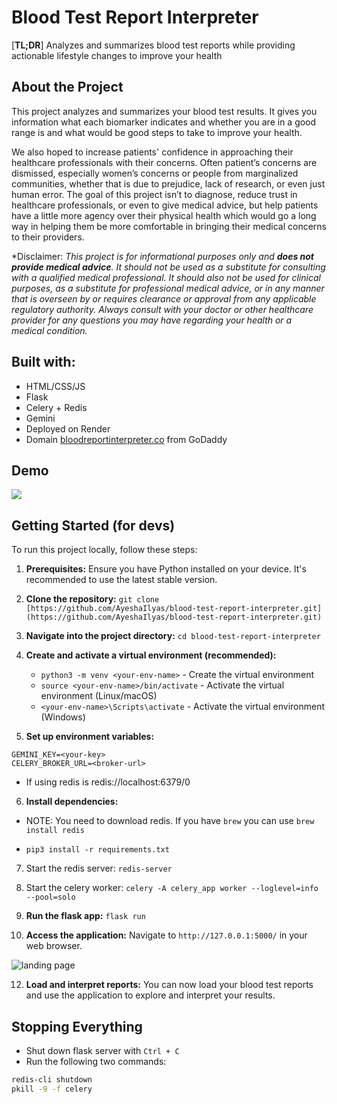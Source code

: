 # Blood Test Report Interpreter

[**TL;DR**] Analyzes and summarizes blood test reports while providing actionable lifestyle changes to improve your health

## About the Project
This project analyzes and summarizes your blood test results. It gives you information what each biomarker indicates and whether you are in a good range is and what would be good steps to take to improve your health.

We also hoped to increase patients' confidence in approaching their healthcare professionals with their concerns. Often patient’s concerns are dismissed, especially women’s concerns or people from marginalized communities, whether that is due to prejudice, lack of research, or even just human error. The goal of this project isn’t to diagnose, reduce trust in healthcare professionals, or even to give medical advice, but help patients have a little more agency over their physical health which would go a long way in helping them be more comfortable in bringing their medical concerns to their providers.

*Disclaimer: *This project is for informational purposes only and **does not provide medical advice**. It should not be used as a substitute for consulting with a qualified medical professional. It should also not be used for clinical purposes, as a substitute for professional medical advice, or in any manner that is overseen by or requires clearance or approval from any applicable regulatory authority.  Always consult with your doctor or other healthcare provider for any questions you may have regarding your health or a medical condition.*

## Built with:
- HTML/CSS/JS
- Flask
- Celery + Redis
- Gemini
- Deployed on Render
- Domain [bloodreportinterpreter.co](https://bloodreportinterpreter.co) from GoDaddy

## Demo
![](https://github.com/AyeshaIlyas/blood-test-report-interpreter/blob/main/app-preview/demo.gif)

## Getting Started (for devs)
To run this project locally, follow these steps:
1. **Prerequisites:** Ensure you have Python installed on your device.  It's recommended to use the latest stable version.

2. **Clone the repository:**
```git clone [https://github.com/AyeshaIlyas/blood-test-report-interpreter.git](https://github.com/AyeshaIlyas/blood-test-report-interpreter.git)```

3. **Navigate into the project directory:**
```cd blood-test-report-interpreter```

4. **Create and activate a virtual environment (recommended):**
   - ```python3 -m venv <your-env-name>``` - Create the virtual environment
   - ```source <your-env-name>/bin/activate```  - Activate the virtual environment (Linux/macOS)
   - ```<your-env-name>\Scripts\activate```  - Activate the virtual environment (Windows)
 
5. **Set up environment variables:** 
```
GEMINI_KEY=<your-key>
CELERY_BROKER_URL=<broker-url>
```
- If using redis <broker-url> is redis://localhost:6379/0

6. **Install dependencies:**
- NOTE: You need to download redis. If you have `brew` you can use `brew install redis`

- ```pip3 install -r requirements.txt```

7. Start the redis server: `redis-server`

8. Start the celery worker: `celery -A celery_app worker --loglevel=info --pool=solo`

9. **Run the flask app:**
```flask run```

10. **Access the application:** Navigate to `http://127.0.0.1:5000/` in your web browser.

![landing page](app-preview/preview.png)

12. **Load and interpret reports:** You can now load your blood test reports and use the application to explore and interpret your results.

## Stopping Everything
- Shut down flask server with `Ctrl + C`
- Run the following two commands:
```bash
redis-cli shutdown
pkill -9 -f celery
```
